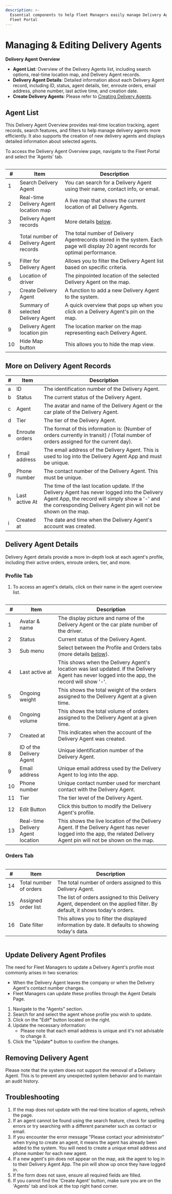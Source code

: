 ```yaml
---
description: >-
  Essential components to help Fleet Managers easily manage Delivery Agents on
  Fleet Portal
---
```


# Managing & Editing Delivery Agents

**Delivery Agent Overview**

* **Agent List**: Overview of the Delivery Agents list, including search options, real-time location map, and Delivery Agent records.
* **Delivery Agent Details**: Detailed information about each Delivery Agent record, including ID, status, agent details, tier, enroute orders, email address, phone number, last active time, and creation date.
* **Create Delivery Agents**: Please refer to [Creating Delivery Agents](broken-reference).

## Agent List

This Delivery Agent Overview provides real-time location tracking, agent records, search features, and filters to help manage delivery agents more efficiently. It also supports the creation of new delivery agents and displays detailed information about selected agents.

To access the Delivery Agent Overview page, navigate to the Fleet Portal and select the 'Agents' tab.

<figure><img src="../.gitbook/assets/image (96).png" alt=""><figcaption></figcaption></figure>

| #  | Item                                   | Description                                                                                                                      |
| -- | -------------------------------------- | -------------------------------------------------------------------------------------------------------------------------------- |
| 1  | Search Delivery Agent                  | You can search for a Delivery Agent using their name, contact info, or email.                                                    |
| 2  | Real-time Delivery Agent location map  | A live map that shows the current location of all Delivery Agents.                                                               |
| 3  | Delivery Agent records                 | More details [below](managing-and-editing-delivery-agents.md#more-on-delivery-agent-records).                                    |
| 4  | Total number of Delivery Agent records | The total number of Delivery Agentrecords stored in the system. Each page will display 20 agent records for optimal performance. |
| 5  | Filter for Delivery Agent              | Allows you to filter the Delivery Agent list based on specific criteria.                                                         |
| 6  | Location of driver                     | The pinpointed location of the selected Delivery Agent on the map.                                                               |
| 7  | Create Delivery Agent                  | A function to add a new Delivery Agent to the system.                                                                            |
| 8  | Summary of selected Delivery Agent     | A quick overview that pops up when you click on a Delivery Agent's pin on the map.                                               |
| 9  | Delivery Agent location pin            | The location marker on the map representing each Delivery Agent.                                                                 |
| 10 | Hide Map button                        | This allows you to hide the map view.                                                                                            |

## More on Delivery Agent Records

| # | Item           | Description                                                                                                                                                                                                        |
| - | -------------- | ------------------------------------------------------------------------------------------------------------------------------------------------------------------------------------------------------------------ |
| a | ID             | The identification number of the Delivery Agent.                                                                                                                                                                   |
| b | Status         | The current status of the Delivery Agent.                                                                                                                                                                          |
| c | Agent          | The avatar and name of the Delivery Agent or the car plate of the Delivery Agent.                                                                                                                                  |
| d | Tier           | The tier of the Delivery Agent.                                                                                                                                                                                    |
| e | Enroute orders | The format of this information is: (Number of orders currently in transit) / (Total number of orders assigned for the current day).                                                                                |
| f | Email address  | The email address of the Delivery Agent. This is used to log into the Delivery Agent App and must be unique.                                                                                                       |
| g | Phone number   | The contact number of the Delivery Agent. This must be unique.                                                                                                                                                     |
| h | Last active At | The time of the last location update. If the Delivery Agent has never logged into the Delivery Agent App, the record will simply show a '-' and the corresponding Delivery Agent pin will not be shown on the map. |
| i | Created at     | The date and time when the Delivery Agent's account was created.                                                                                                                                                   |

## Delivery Agent Details

Delivery Agent details provide a more in-depth look at each agent's profile, including their active orders, enroute orders, tier, and more.

### Profile Tab

1. To access an agent's details, click on their name in the agent overview list.

<figure><img src="../.gitbook/assets/image (125).png" alt=""><figcaption></figcaption></figure>

| #  | Item                              | Description                                                                                                                                                           |
| -- | --------------------------------- | --------------------------------------------------------------------------------------------------------------------------------------------------------------------- |
| 1  | Avatar & name                     | The display picture and name of the Delivery Agent or the car plate number of the driver.                                                                             |
| 2  | Status                            | Current status of the Delivery Agent.                                                                                                                                 |
| 3  | Sub menu                          | Select between the Profile and Orders tabs (more details [below](managing-and-editing-delivery-agents.md#orders-tab)).                                                |
| 4  | Last active at                    | This shows when the Delivery Agent's location was last updated.  If the Delivery Agent has never logged into the app, the record will show '-'.                       |
| 5  | Ongoing weight                    | This shows the total weight of the orders assigned to the Delivery Agent at a given time.                                                                             |
| 6  | Ongoing volume                    | This shows the total volume of orders assigned to the Delivery Agent at a given time.                                                                                 |
| 7  | Created at                        | This indicates when the account of the Delivery Agent was created.                                                                                                    |
| 8  | ID of the Delivery Agent          | Unique identification number of the Delivery Agent.                                                                                                                   |
| 9  | Email address                     | Unique email address used by the Delivery Agent to log into the app.                                                                                                  |
| 10 | Phone number                      | Unique contact number used for merchant contact with the Delivery Agent.                                                                                              |
| 11 | Tier                              | The tier level of the Delivery Agent.                                                                                                                                 |
| 12 | Edit Button                       | Click this button to modify the Delivery Agent's profile.                                                                                                             |
| 13 | Real-time Delivery Agent location | This shows the live location of the Delivery Agent. If the Delivery Agent has never logged into the app, the related Delivery Agent pin will not be shown on the map. |

### Orders Tab

<figure><img src="../.gitbook/assets/image (127).png" alt=""><figcaption></figcaption></figure>

| #  | Item                   | Description                                                                                                               |
| -- | ---------------------- | ------------------------------------------------------------------------------------------------------------------------- |
| 14 | Total number of orders | The total number of orders assigned to this Delivery Agent.                                                               |
| 15 | Assigned order list    | The list of orders assigned to this Delivery Agent, dependent on the applied filter. By default, it shows today's orders. |
| 16 | Date filter            | This allows you to filter the displayed information by date. It defaults to showing today's data.                         |

<figure><img src="../.gitbook/assets/未命名設計.jpg" alt=""><figcaption></figcaption></figure>

## Update Delivery Agent Profiles

The need for Fleet Managers to update a Delivery Agent's profile most commonly arises in two scenarios:

* When the Delivery Agent leaves the company or when the Delivery Agent's contact number changes.&#x20;
* Fleet Managers can update these profiles through the Agent Details Page.

1. Navigate to the "Agents" section.
2. Search for and select the agent whose profile you wish to update.
3. Click on the "Edi&#x74;**"** button located on the right.
4. Update the necessary information:
   * Please note that each email address is unique and it's not advisable to change it.
5. Click the "Updat&#x65;**"** button to confirm the changes.

## Removing Delivery Agent&#x20;

Please note that the system does not support the removal of a Delivery Agent. This is to prevent any unexpected system behavior and to maintain an audit history.

## Troubleshooting

1. If the map does not update with the real-time location of agents, refresh the page.
2. If an agent cannot be found using the search feature, check for spelling errors or try searching with a different parameter such as contact or email.
3. If you encounter the error message "Please contact your administrator" when trying to create an agent, it means the agent has already been added to the system. You will need to create a unique email address and phone number for each new agent.
4. If a new agent's pin does not appear on the map, ask the agent to log in to their Delivery Agent App. The pin will show up once they have logged in.
5. If the form does not save, ensure all required fields are filled.
6. If you cannot find the 'Create Agent' button, make sure you are on the 'Agents' tab and look at the top right hand corner.
